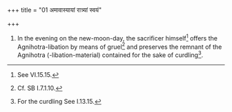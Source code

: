 +++
title = "01 अमावास्यायां रात्र्यां स्वयं"

+++
1. In the evening on the new-moon-day, the sacrificer himself[^1] offers the Agnihotra-libation by means of gruel[^2] and preserves the remnant of the Agnihotra (-libation-material) contained for the sake of curdling[^3].  

[^1]: See VI.15.15.  

[^2]: Cf. SB I.7.1.10.  

[^3]: For the curdling See I.13.15.  
